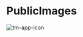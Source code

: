 # PublicImages

![tm-app-icon](https://github.com/user-attachments/assets/a45c880b-5972-485f-8f18-ccb157bae44c)
